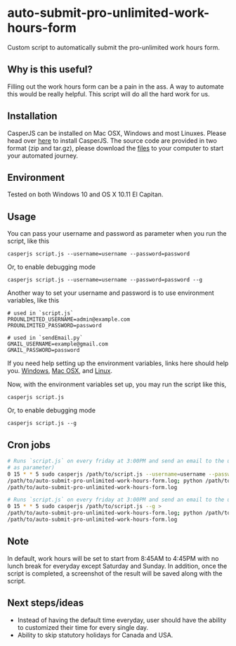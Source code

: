 # auto-submit-pro-unlimited-work-hours-form

Custom script to automatically submit the pro-unlimited work hours form.

## Why is this useful?

Filling out the work hours form can be a pain in the ass. A way to automate this would be really helpful. This script will do all the hard work for us.

## Installation

CasperJS can be installed on Mac OSX, Windows and most Linuxes. Please head over [here](http://docs.casperjs.org/en/latest/installation.html) to install CasperJS. The source code are provided in two format (zip and tar.gz), please download the [files](https://github.com/poanchen/auto-submit-pro-unlimited-work-hours-form/releases) to your computer to start your automated journey.

## Environment
Tested on both Windows 10 and OS X 10.11 El Capitan.

## Usage

You can pass your username and password as parameter when you run the script, like this

```
casperjs script.js --username=username --password=password
```

Or, to enable debugging mode

```
casperjs script.js --username=username --password=password --g
```

Another way to set your username and password is to use environment variables, like this

```
# used in `script.js`
PROUNLIMITED_USERNAME=admin@example.com
PROUNLIMITED_PASSWORD=password

# used in `sendEmail.py`
GMAIL_USERNAME=example@gmail.com
GMAIL_PASSWORD=password
```

If you need help setting up the environment variables, links here should help you. [Windows](https://superuser.com/questions/949560/how-do-i-set-system-environment-variables-in-windows-10), [Mac OSX](https://stackoverflow.com/questions/7501678/set-environment-variables-on-mac-os-x-lion), and [Linux](https://www.cyberciti.biz/faq/set-environment-variable-linux/).

Now, with the environment variables set up, you may run the script like this,

```
casperjs script.js
```

Or, to enable debugging mode

```
casperjs script.js --g
```

## Cron jobs

```sh
# Runs `script.js` on every friday at 3:00PM and send an email to the user. (pass username and password 
# as parameter)
0 15 * * 5 sudo casperjs /path/to/script.js --username=username --password=password --g > 
/path/to/auto-submit-pro-unlimited-work-hours-form.log; python /path/to/sendEmail.py >> 
/path/to/auto-submit-pro-unlimited-work-hours-form.log

# Runs `script.js` on every friday at 3:00PM and send an email to the user. (use environment variables)
0 15 * * 5 sudo casperjs /path/to/script.js --g > 
/path/to/auto-submit-pro-unlimited-work-hours-form.log; python /path/to/sendEmail.py >> 
/path/to/auto-submit-pro-unlimited-work-hours-form.log
```

## Note
In default, work hours will be set to start from 8:45AM to 4:45PM with no lunch break for everyday except Saturday and Sunday. In addition, once the script is completed, a screenshot of the result will be saved along with the script.

## Next steps/ideas
* Instead of having the default time everyday, user should have the ability to customized their time for every single day.
* Ability to skip statutory holidays for Canada and USA.

